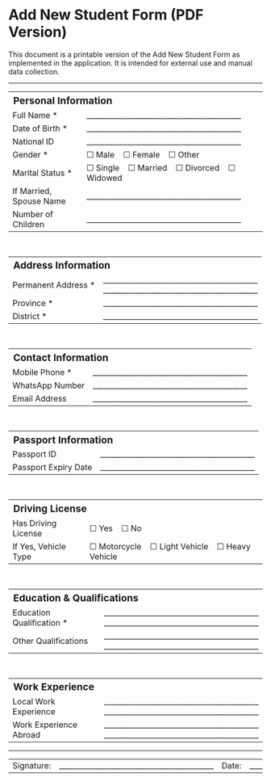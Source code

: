 
# Add New Student Form (PDF Version)

This document is a printable version of the Add New Student Form as implemented in the application. It is intended for external use and manual data collection.

---

<table>
  <tr><th colspan="2" style="text-align:left;font-size:1.2em;">Personal Information</th></tr>
  <tr>
    <td>Full Name *</td>
    <td>__________________________________________</td>
  </tr>
  <tr>
    <td>Date of Birth *</td>
    <td>__________________________________________</td>
  </tr>
  <tr>
    <td>National ID</td>
    <td>__________________________________________</td>
  </tr>
  <tr>
    <td>Gender *</td>
    <td>☐ Male &nbsp;&nbsp; ☐ Female &nbsp;&nbsp; ☐ Other</td>
  </tr>
  <tr>
    <td>Marital Status *</td>
    <td>☐ Single &nbsp;&nbsp; ☐ Married &nbsp;&nbsp; ☐ Divorced &nbsp;&nbsp; ☐ Widowed</td>
  </tr>
  <tr>
    <td>If Married, Spouse Name</td>
    <td>__________________________________________</td>
  </tr>
  <tr>
    <td>Number of Children</td>
    <td>__________________________________________</td>
  </tr>
</table>

<br>

<table>
  <tr><th colspan="2" style="text-align:left;font-size:1.2em;">Address Information</th></tr>
  <tr>
    <td>Permanent Address *</td>
    <td>__________________________________________<br>__________________________________________</td>
  </tr>
  <tr>
    <td>Province *</td>
    <td>__________________________________________</td>
  </tr>
  <tr>
    <td>District *</td>
    <td>__________________________________________</td>
  </tr>
</table>

<br>

<table>
  <tr><th colspan="2" style="text-align:left;font-size:1.2em;">Contact Information</th></tr>
  <tr>
    <td>Mobile Phone *</td>
    <td>__________________________________________</td>
  </tr>
  <tr>
    <td>WhatsApp Number</td>
    <td>__________________________________________</td>
  </tr>
  <tr>
    <td>Email Address</td>
    <td>__________________________________________</td>
  </tr>
</table>

<br>

<table>
  <tr><th colspan="2" style="text-align:left;font-size:1.2em;">Passport Information</th></tr>
  <tr>
    <td>Passport ID</td>
    <td>__________________________________________</td>
  </tr>
  <tr>
    <td>Passport Expiry Date</td>
    <td>__________________________________________</td>
  </tr>
</table>

<br>

<table>
  <tr><th colspan="2" style="text-align:left;font-size:1.2em;">Driving License</th></tr>
  <tr>
    <td>Has Driving License</td>
    <td>☐ Yes &nbsp;&nbsp; ☐ No</td>
  </tr>
  <tr>
    <td>If Yes, Vehicle Type</td>
    <td>☐ Motorcycle &nbsp;&nbsp; ☐ Light Vehicle &nbsp;&nbsp; ☐ Heavy Vehicle</td>
  </tr>
</table>

<br>

<table>
  <tr><th colspan="2" style="text-align:left;font-size:1.2em;">Education & Qualifications</th></tr>
  <tr>
    <td>Education Qualification *</td>
    <td>__________________________________________<br>__________________________________________</td>
  </tr>
  <tr>
    <td>Other Qualifications</td>
    <td>__________________________________________<br>__________________________________________</td>
  </tr>
</table>

<br>

<table>
  <tr><th colspan="2" style="text-align:left;font-size:1.2em;">Work Experience</th></tr>
  <tr>
    <td>Local Work Experience</td>
    <td>__________________________________________<br>__________________________________________</td>
  </tr>
  <tr>
    <td>Work Experience Abroad</td>
    <td>__________________________________________<br>__________________________________________</td>
  </tr>
</table>

---

<table>
  <tr>
    <td>Signature:</td>
    <td>__________________________________________</td>
    <td>Date:</td>
    <td>____________________</td>
  </tr>
</table>

